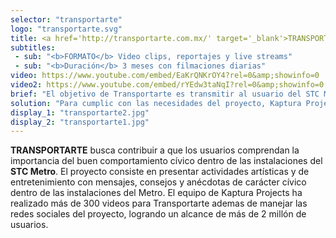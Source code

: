```yaml
---
selector: "transportarte"
logo: "transportarte.svg"
title: <a href='http://transportarte.com.mx/' target='_blank'>TRANSPORTARTE</a>
subtitles:
 - sub: "<b>FORMATO</b> Video clips, reportajes y live streams"
 - sub: "<b>Duración</b> 3 meses con filmaciones diarias"
video: https://www.youtube.com/embed/EaKrQNKrOY4?rel=0&amp;showinfo=0
video2: https://www.youtube.com/embed/rYEdw3taNqI?rel=0&amp;showinfo=0
brief: "El objetivo de Transportarte es transmitir al usuario del STC Metro los beneficios de un buen comportamiento cívico dentro del metro. El reto es captar la atención  de los usuarios con estas actividades para propiciar que estén receptivos a los mensajes que queremos transmitirles."
solution: "Para cumplic con las necesidades del proyecto, Kaptura Projects desarrollan 4 tipos distintos de videos: livestreams, video-resúmenes de lo mejor de cada presentación, videos con consejos cívicos y videoclips para músicos destacados. Todos estós videos tienen contenido de entretenimiento y mensajes cívicos."
display_1: "transportarte2.jpg"
display_2: "transportarte1.jpg"
---
```

**TRANSPORTARTE** busca contribuir a que los usuarios comprendan la importancia del buen comportamiento cívico dentro de las instalaciones del **STC Metro**. El proyecto consiste en presentar actividades artísticas y de entretenimiento con mensajes, consejos y anécdotas de carácter cívico dentro de las instalaciones del Metro. El equipo de Kaptura Projects ha realizado más de 300 videos para Transportarte ademas de manejar las redes sociales del proyecto, logrando un alcance de más de 2 millón de usuarios.
